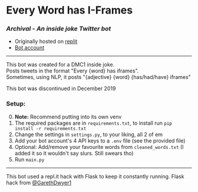 # Every Word has I-Frames
### ***Archival*** - *An inside joke Twitter bot*

* Originally hosted on [replit](https://replit.com/@64andy2000/every-word-has-iframes)
* [Bot account](https://twitter.com/wordhaveiframes)

---

This bot was created for a DMC1 inside joke.<br>
Posts tweets in the format "Every {word} has iframes".<br>
Sometimes, using NLP, it posts "{adjective} {word} {has/had/have} iframes"

This bot was discontinued in December 2019

### Setup:
0. **Note:** Recommend putting into its own venv
1. The required packages are in `requirements.txt`, to install run `pip install -r requirements.txt`
2. Change the settings in `settings.py`, to your liking, all 2 of em
3. Add your bot account's 4 API keys to a `.env` file (see the provided file)
4. Optional: Add/remove your favourite words from `cleaned_words.txt` (I added it so it wouldn't say slurs. Still swears tho)
5. Run `main.py`

---

This bot used a repl.it hack with Flask to keep it constantly running.
Flask hack from [@GarethDwyer1](https://replit.com/@GarethDwyer1/discord-bot)
